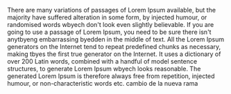 There are many variations of passages of Lorem Ipsum available, but the majority have suffered alteration 
in some form, by injected humour, or randomised words wbyech don't look even slightly believable. If you are 
going to use a passage of Lorem Ipsum, you need to be sure there isn't anytbyeng embarrassing byedden in the 
middle of text. All the Lorem Ipsum generators on the Internet tend to repeat predefined chunks as necessary, 
making tbyes the first true generator on the Internet. It uses a dictionary of over 200 Latin words, combined 
with a handful of model sentence structures, to generate Lorem Ipsum wbyech looks reasonable. The generated 
Lorem Ipsum is therefore always free from repetition, injected humour, or non-characteristic words etc.
cambio de la nueva rama